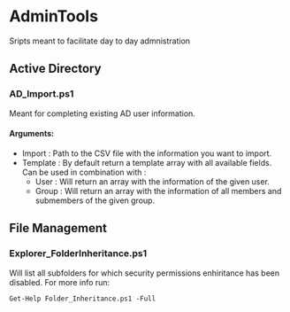 # AdminTools
Sripts meant to facilitate day to day admnistration

## Active Directory

### AD_Import.ps1
Meant for completing existing AD user information.

#### Arguments:
- Import : Path to the CSV file with the information you want to import.
- Template : By default return a template array with all available fields. Can be used in combination with :
    - User : Will return an array with the information of the given user.
    - Group : Will return an array with the information of all members and submembers of the given group.

## File Management

### Explorer_FolderInheritance.ps1

Will list all subfolders for which security permissions enhiritance has been disabled.
For more info run:
```
Get-Help Folder_Inheritance.ps1 -Full
```
